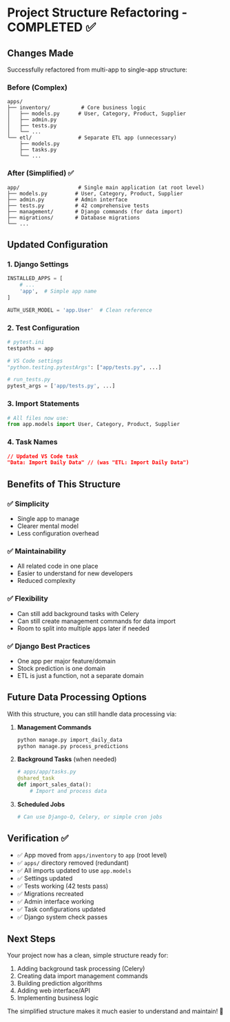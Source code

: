 # Project Structure Refactoring - COMPLETED ✅

## Changes Made

Successfully refactored from multi-app to single-app structure:

### Before (Complex)
```
apps/
├── inventory/          # Core business logic
│   ├── models.py      # User, Category, Product, Supplier
│   ├── admin.py
│   ├── tests.py
│   └── ...
└── etl/               # Separate ETL app (unnecessary)
    ├── models.py
    ├── tasks.py
    └── ...
```

### After (Simplified) ✅
```
app/                   # Single main application (at root level)
├── models.py         # User, Category, Product, Supplier
├── admin.py          # Admin interface
├── tests.py          # 42 comprehensive tests
├── management/       # Django commands (for data import)
├── migrations/       # Database migrations
└── ...
```

## Updated Configuration

### 1. Django Settings
```python
INSTALLED_APPS = [
    # ...
    'app',  # Simple app name
]

AUTH_USER_MODEL = 'app.User'  # Clean reference
```

### 2. Test Configuration  
```python
# pytest.ini
testpaths = app

# VS Code settings
"python.testing.pytestArgs": ["app/tests.py", ...]

# run_tests.py
pytest_args = ['app/tests.py', ...]
```

### 3. Import Statements
```python
# All files now use:
from app.models import User, Category, Product, Supplier
```

### 4. Task Names
```json
// Updated VS Code task
"Data: Import Daily Data" // (was "ETL: Import Daily Data")
```

## Benefits of This Structure

### ✅ **Simplicity**
- Single app to manage
- Clearer mental model
- Less configuration overhead

### ✅ **Maintainability**  
- All related code in one place
- Easier to understand for new developers
- Reduced complexity

### ✅ **Flexibility**
- Can still add background tasks with Celery
- Can still create management commands for data import
- Room to split into multiple apps later if needed

### ✅ **Django Best Practices**
- One app per major feature/domain
- Stock prediction is one domain
- ETL is just a function, not a separate domain

## Future Data Processing Options

With this structure, you can still handle data processing via:

1. **Management Commands**
   ```bash
   python manage.py import_daily_data
   python manage.py process_predictions
   ```

2. **Background Tasks** (when needed)
   ```python
   # apps/app/tasks.py
   @shared_task
   def import_sales_data():
       # Import and process data
   ```

3. **Scheduled Jobs**
   ```python
   # Can use Django-Q, Celery, or simple cron jobs
   ```

## Verification ✅

- ✅ App moved from `apps/inventory` to `app` (root level)
- ✅ `apps/` directory removed (redundant)
- ✅ All imports updated to use `app.models`
- ✅ Settings updated
- ✅ Tests working (42 tests pass)
- ✅ Migrations recreated
- ✅ Admin interface working
- ✅ Task configurations updated
- ✅ Django system check passes

## Next Steps

Your project now has a clean, simple structure ready for:
1. Adding background task processing (Celery)
2. Creating data import management commands  
3. Building prediction algorithms
4. Adding web interface/API
5. Implementing business logic

The simplified structure makes it much easier to understand and maintain! 🎉
